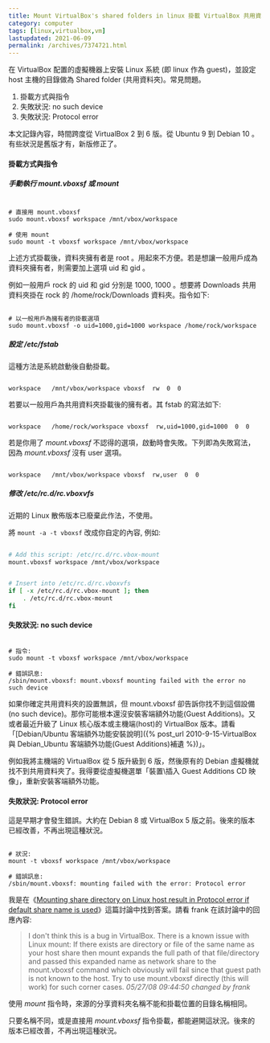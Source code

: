 ```yaml
---
title: Mount VirtualBox's shared folders in linux 掛載 VirtualBox 共用資料夾
category: computer
tags: [linux,virtualbox,vm]
lastupdated: 2021-06-09
permalink: /archives/7374721.html
---
```


在 VirtualBox 配置的虛擬機器上安裝 Linux 系統 (即 linux 作為 guest)，並設定 host 主機的目錄做為 Shared folder (共用資料夾)。常見問題。

1. 掛載方式與指令
2. 失敗狀況: no such device
3. 失敗狀況: Protocol error

本文記錄內容，時間跨度從 VirtualBox 2 到 6 版。從 Ubuntu 9 到 Debian 10 。有些狀況是舊版才有，新版修正了。

<!--more-->

#### 掛載方式與指令

##### 手動執行 mount.vboxsf 或 mount

~~~term

# 直接用 mount.vboxsf
sudo mount.vboxsf workspace /mnt/vbox/workspace

# 使用 mount
sudo mount -t vboxsf workspace /mnt/vbox/workspace

~~~

上述方式掛載後，資料夾擁有者是 root 。用起來不方便。若是想讓一般用戶成為資料夾擁有者，則需要加上選項 uid 和 gid 。

例如一般用戶 rock 的 uid 和 gid 分別是 1000, 1000 。想要將 Downloads 共用資料夾掛在 rock 的 /home/rock/Downloads 資料夾。指令如下:

~~~term

# 以一般用戶為擁有者的掛載選項
sudo mount.vboxsf -o uid=1000,gid=1000 workspace /home/rock/workspace

~~~

##### 設定 /etc/fstab

這種方法是系統啟動後自動掛載。

~~~text

workspace   /mnt/vbox/workspace vboxsf  rw  0  0

~~~

若要以一般用戶為共用資料夾掛載後的擁有者。其 fstab 的寫法如下:

~~~text

workspace   /home/rock/workspace vboxsf  rw,uid=1000,gid=1000  0  0

~~~

若是你用了 *mount.vboxsf* 不認得的選項，啟動時會失敗。下列即為失敗寫法，因為 *mount.vboxsf* 沒有 user 選項。

~~~text

workspace   /mnt/vbox/workspace vboxsf  rw,user  0  0

~~~

##### 修改 /etc/rc.d/rc.vboxvfs

近期的 Linux 散佈版本已廢棄此作法，不使用。

將 <code>mount -a -t vboxsf</code> 改成你自定的內容, 例如:

~~~sh

# Add this script: /etc/rc.d/rc.vbox-mount
mount.vboxsf workspace /mnt/vbox/workspace


# Insert into /etc/rc.d/rc.vboxvfs
if [ -x /etc/rc.d/rc.vbox-mount ]; then
    . /etc/rc.d/rc.vbox-mount
fi

~~~

#### 失敗狀況: no such device

~~~term

# 指令:
sudo mount -t vboxsf workspace /mnt/vbox/workspace

# 錯誤訊息:
/sbin/mount.vboxsf: mount.vboxsf mounting failed with the error no such device

~~~

如果你確定共用資料夾的設置無誤，但 mount.vboxsf 卻告訴你找不到這個設備 (no such device)。那你可能根本還沒安裝客端額外功能(Guest Additions)。又或者最近升級了 Linux 核心版本或主機端(host)的 VirtualBox 版本。請看「[Debian/Ubuntu 客端額外功能安裝說明]({% post_url 2010-9-15-VirtualBox 與 Debian_Ubuntu 客端額外功能(Guest Additions)補遺 %})」。

例如我將主機端的 VirtualBox 從 5 版升級到 6 版，然後原有的 Debian 虛擬機就找不到共用資料夾了。我得要從虛擬機選單「裝置\插入 Guest Additions CD 映像」，重新安裝客端額外功能。

#### 失敗狀況: Protocol error

這是早期才會發生錯誤。大約在 Debian 8 或 VirtualBox 5 版之前。後來的版本已經改善，不再出現這種狀況。

~~~term

# 狀況:
mount -t vboxsf workspace /mnt/vbox/workspace

# 錯誤訊息:
/sbin/mount.vboxsf: mounting failed with the error: Protocol error

~~~

我是在《[Mounting share directory on Linux host result in Protocol error if default share name is used](http://www.virtualbox.org/ticket/928)》這篇討論中找到答案。請看 frank 在該討論中的回應內容:

> I don't think this is a bug in VirtualBox. There is a known issue with Linux mount: If there exists are directory or file of the same name as your host share then mount expands the full path of that file/directory and passed this expanded name as network share to the mount.vboxsf command which obviously will fail since that guest path is not known to the host. Try to use mount.vboxsf directly (this will work) for such corner cases.
> <cite>05/27/08 09:44:50 changed by frank</cite>

使用 *mount* 指令時，來源的分享資料夾名稱不能和掛載位置的目錄名稱相同。

只要名稱不同，或是直接用 *mount.vboxsf* 指令掛載，都能避開這狀況。後來的版本已經改善，不再出現這種狀況。
